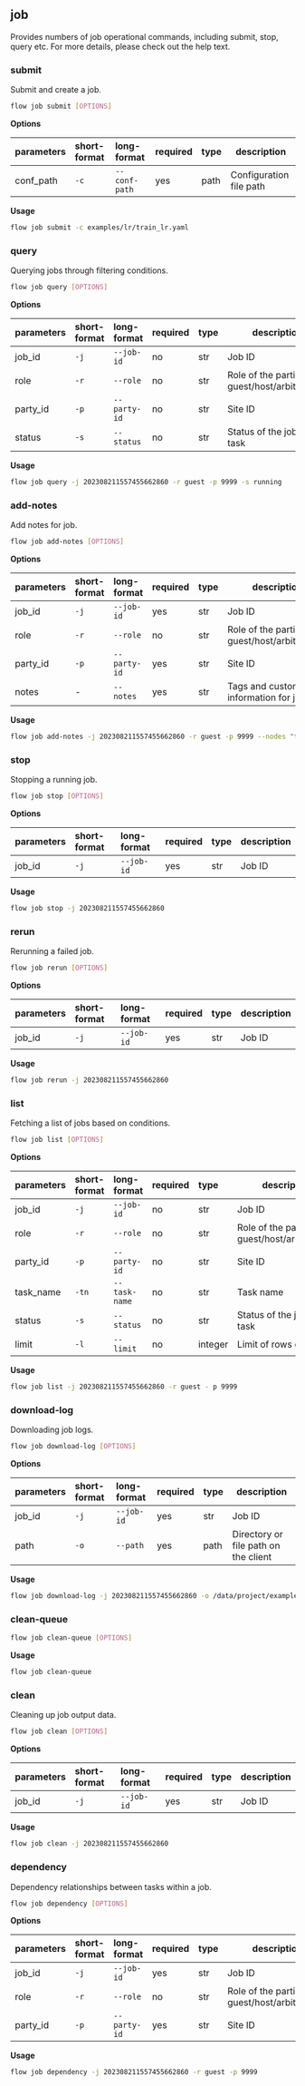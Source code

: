 ## job
Provides numbers of job operational commands, including submit, stop, query etc. For more details, please check out the help text.
### submit
Submit and create a job.
```bash
flow job submit [OPTIONS]
```
**Options**

| parameters | short-format | long-format | required | type | description |
| :-------- |:-----|:-------------| :--- | :----- |------|
| conf_path | `-c` | `--conf-path` | yes | path | Configuration file path |

**Usage**
```bash
flow job submit -c examples/lr/train_lr.yaml
```

### query
Querying jobs through filtering conditions.
```bash
flow job query [OPTIONS]
```
**Options**

| parameters | short-format | long-format | required | type | description |
| :-------- |:-----|:-------------| :--- | :----- |------|
| job_id | `-j` | `--job-id` | no | str | Job ID |
| role | `-r` | `--role` | no | str | Role of the participant: guest/host/arbiter/local |
| party_id | `-p` | `--party-id` | no | str | Site ID |
| status | `-s` | `--status` | no | str | Status of the job or task |

**Usage**
```bash
flow job query -j 202308211557455662860 -r guest -p 9999 -s running
```

### add-notes
Add notes for job.
```bash
flow job add-notes [OPTIONS]
```
**Options**

| parameters | short-format | long-format | required | type | description |
| :-------- |:-----|:-------------| :--- | :----- |------|
| job_id | `-j` | `--job-id` | yes | str | Job ID |
| role | `-r` | `--role` | no | str | Role of the participant: guest/host/arbiter/local |
| party_id | `-p` | `--party-id` | yes | str | Site ID |
| notes | - | `--notes` | yes | str | Tags and customizable information for job |

**Usage**
```bash
flow job add-notes -j 202308211557455662860 -r guest -p 9999 --nodes "this is a test"
```

### stop
Stopping a running job.
```bash
flow job stop [OPTIONS]
```
**Options**

| parameters | short-format | long-format | required | type | description |
| :-------- |:-----|:-------------| :--- | :----- |------|
| job_id | `-j` | `--job-id` | yes | str | Job ID |

**Usage**
```bash
flow job stop -j 202308211557455662860
```

### rerun
Rerunning a failed job.
```bash
flow job rerun [OPTIONS]
```
**Options**

| parameters | short-format | long-format | required | type | description |
| :-------- |:-----|:-------------| :--- | :----- |------|
| job_id | `-j` | `--job-id` | yes | str | Job ID |

**Usage**
```bash
flow job rerun -j 202308211557455662860
```

### list
Fetching a list of jobs based on conditions.
```bash
flow job list [OPTIONS]
```
**Options**

| parameters | short-format | long-format | required | type | description |
| :-------- |:-----|:-------------| :--- | :----- |------|
| job_id | `-j` | `--job-id` | no | str | Job ID |
| role | `-r` | `--role` | no | str | Role of the participant: guest/host/arbiter/local |
| party_id | `-p` | `--party-id` | no | str | Site ID |
| task_name | `-tn` | `--task-name` | no | str | Task name |
| status | `-s` | `--status` | no | str | Status of the job or task |
| limit | `-l` | `--limit` | no | integer | Limit of rows or entries |

**Usage**
```bash
flow job list -j 202308211557455662860 -r guest - p 9999
```

### download-log
Downloading job logs.
```bash
flow job download-log [OPTIONS]
```
**Options**

| parameters | short-format | long-format | required | type | description |
| :-------- |:-----|:-------------| :--- | :----- |------|
| job_id | `-j` | `--job-id` | yes | str | Job ID |
| path | `-o` | `--path` | yes | path | Directory or file path on the client |

**Usage**
```bash
flow job download-log -j 202308211557455662860 -o /data/project/examples/
```

### clean-queue

```bash
flow job clean-queue [OPTIONS]
```

**Usage**
```bash
flow job clean-queue
```

### clean
Cleaning up job output data.
```bash
flow job clean [OPTIONS]
```
**Options**

| parameters | short-format | long-format | required | type | description |
| :-------- |:-----|:-------------| :--- | :----- |------|
| job_id | `-j` | `--job-id` | yes | str | Job ID |

**Usage**
```bash
flow job clean -j 202308211557455662860
```

### dependency
Dependency relationships between tasks within a job.
```bash
flow job dependency [OPTIONS]
```
**Options**

| parameters | short-format | long-format | required | type | description |
| :-------- |:-----|:-------------| :--- | :----- |------|
| job_id | `-j` | `--job-id` | yes | str | Job ID |
| role | `-r` | `--role` | no | str | Role of the participant: guest/host/arbiter/local |
| party_id | `-p` | `--party-id` | yes | str | Site ID |

**Usage**
```bash
flow job dependency -j 202308211557455662860 -r guest -p 9999
```

